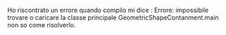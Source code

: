 Ho riscontrato un errore quando compilo mi dice : Errore: impossibile trovare o caricare la classe principale GeometricShapeContanment.main
non so come risolverlo. 
